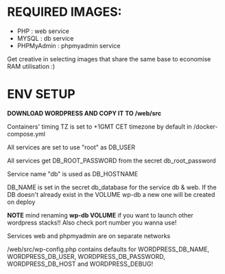 # REQUIRED IMAGES:

- PHP : web service
- MYSQL : db service
- PHPMyAdmin : phpmyadmin service

Get creative in selecting images that share the same base to economise RAM utilisation :) 

# ENV SETUP

**DOWNLOAD WORDPRESS AND COPY IT TO /web/src**

Containers' timing TZ is set to +1GMT CET timezone by default in /docker-compose.yml

All services are set to use "root" as DB_USER

All services get DB_ROOT_PASSWORD from the secret db_root_password

Service name "db" is used as DB_HOSTNAME

DB_NAME is set in the secret db_database for the service db & web. If the DB doesn't already exist in the VOLUME wp-db a new one will be created on deploy

**NOTE** mind renaming **wp-db VOLUME** if you want to launch other wordpress stacks!! Also check port number you wanna use!

Services web and phpmyadmin are on separate networks

/web/src/wp-config.php contains defaults for WORDPRESS_DB_NAME, WORDPRESS_DB_USER, WORDPRESS_DB_PASSWORD, WORDPRESS_DB_HOST and WORDPRESS_DEBUG!
